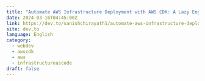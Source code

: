 ```yaml
---
title: "Automate AWS Infrastructure Deployment with AWS CDK: A Lazy Engineer's Guide"
date: 2024-03-16T04:45:00Z
link: https://dev.to/sanishchirayath1/automate-aws-infrastructure-deployment-with-aws-cdk-a-lazy-engineers-guide-2moj?utm_medium=RSS&utm_source=news.12bit.vn
site: dev.to
language: English
category:
  - webdev
  - awscdk
  - aws
  - infrastructureascode
draft: false
---
```

